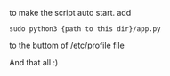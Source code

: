 to make the script auto start.
add
```
sudo python3 {path to this dir}/app.py
```
to the buttom of /etc/profile file

And that all :)
